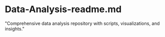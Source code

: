 # Data-Analysis-readme.md
"Comprehensive data analysis repository with scripts, visualizations, and insights."
